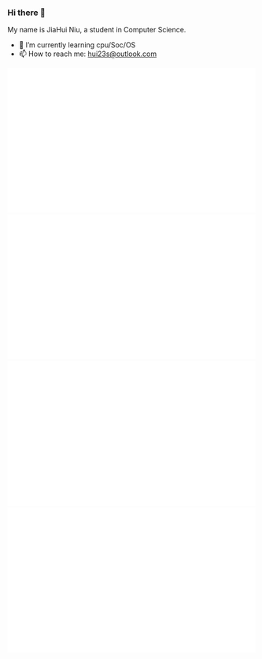 ### Hi there 👋

<!--
**hui23s/hui23s** is a ✨ _special_ ✨ repository because its `README.md` (this file) appears on your GitHub profile.

Here are some ideas to get you started:

- 🔭 I’m currently working on ...
- 🌱 I’m currently learning ...
- 👯 I’m looking to collaborate on ...
- 🤔 I’m looking for help with ...
- 💬 Ask me about ...
- 📫 How to reach me: ...
- 😄 Pronouns: ...
- ⚡ Fun fact: ...
-->

My name is JiaHui Niu, a student in Computer Science.

- 🌱 I’m currently learning cpu/Soc/OS
- 📫 How to reach me: hui23s@outlook.com

![](https://raw.githubusercontent.com/hui23s/github-stats/master/generated/overview.svg#gh-dark-mode-only)
![](https://raw.githubusercontent.com/hui23s/github-stats/master/generated/overview.svg#gh-light-mode-only)
![](https://raw.githubusercontent.com/hui23s/github-stats/master/generated/languages.svg#gh-dark-mode-only)
![](https://raw.githubusercontent.com/hui23s/github-stats/master/generated/languages.svg#gh-light-mode-only)
